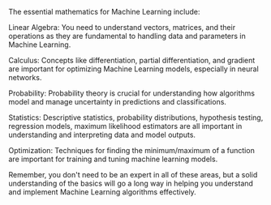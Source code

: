 The essential mathematics for Machine Learning include:

Linear Algebra: You need to understand vectors, matrices, and their operations as they are fundamental to handling data and parameters in Machine Learning.

Calculus: Concepts like differentiation, partial differentiation, and gradient are important for optimizing Machine Learning models, especially in neural networks.

Probability: Probability theory is crucial for understanding how algorithms model and manage uncertainty in predictions and classifications.

Statistics: Descriptive statistics, probability distributions, hypothesis testing, regression models, maximum likelihood estimators are all important in understanding and interpreting data and model outputs.

Optimization: Techniques for finding the minimum/maximum of a function are important for training and tuning machine learning models.

Remember, you don't need to be an expert in all of these areas, but a solid understanding of the basics will go a long way in helping you understand and implement Machine Learning algorithms effectively.